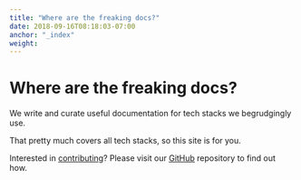 ```yaml
---
title: "Where are the freaking docs?"
date: 2018-09-16T08:18:03-07:00
anchor: "_index"
weight: 
---
```


#  Where are the freaking docs?

We write and curate useful documentation for tech stacks we begrudgingly use.

That pretty much covers all tech stacks, so this site is for you.

Interested in [contributing](/contributing)? Please visit our [GitHub](https://github.com/freakingdocs/website) repository to find out how.